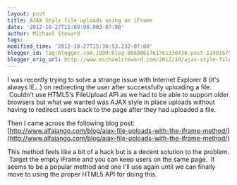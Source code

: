 ```yaml
---
layout: post
title: AJAX Style file uploads using an iFrame
date: '2012-10-27T15:09:00.003-07:00'
author: Michael Steward
tags: 
modified_time: '2012-10-27T15:36:53.232-07:00'
blogger_id: tag:blogger.com,1999:blog-8669861761761330438.post-1140157534990877809
blogger_orig_url: http://www.michaelsteward.com/2012/10/ajax-style-file-uploads-using-iframe.html
---
```


I was recently trying to solve a strange issue with Internet Explorer 8 (it's always IE...) on redirecting the user after successfully uploading a file.  Couldn't use HTML5's FileUpload API as we had to be able to support older browsers but what we wanted was AJAX style in place uploads without having to redirect users back to the page after they had uploaded a file.  

Then I came across the following blog post:  
[http://www.alfajango.com/blog/ajax-file-uploads-with-the-iframe-method/](http://www.alfajango.com/blog/ajax-file-uploads-with-the-iframe-method/)  

This method feels like a bit of a hack but is a decent solution to the problem.  Target the empty iFrame and you can keep users on the same page.  It seems to be a popular method and one I'll use again until we can finally move to using the proper HTML5 API for doing this.